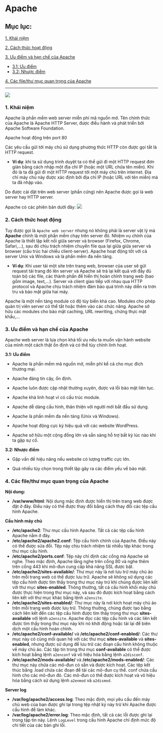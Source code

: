 # Apache

## Mục lục:

[1. Khái niệm](#1)

[2. Cách thức hoạt động](#2)

[3. Ưu điểm và hạn chế của Apache](#3)

- [3.1: Ưu điểm](#3.1)
- [3.2: Nhược điểm](#3.2)

[4. Các file/thư mục quan trọng của Apache](#4)

--------------------

![](https://s24255.pcdn.co/wp-content/uploads/2015/03/Apache-http-server.png)

### <a name="1"> 1. Khái niệm </a>
Apache là phần mềm web server miễn phí mã nguồn mở. Tên chính thức của Apache là Apache HTTP Server, được điều hành và phát triển bởi Apache Software Foundation.

Apache hoạt động trên port 80

Các yêu cầu gửi tới máy chủ sử dụng phương thức HTTP còn được gọi tắt là HTTP request.

- **Ví dụ**: khi ta sử dụng trình duyệt ta có thể gửi đi một HTTP request đơn giản bằng cách nhập một địa chỉ IP (hoặc một URL chứa tên miền). Khi đó là ta đã gửi đi một HTTP request tới một máy chủ trên internet. Địa chỉ máy chủ này được xác định bởi địa chỉ IP (hoặc URL với tên miền) mà ta đã nhập vào.

Do được cài đặt trên web server (phần cứng) nên Apache được gọi là web server hay HTTP server. 

Apache có các phiên bản dưới đây:
![](https://i.imgur.com/RRlQ9YK.png)

### <a name="2"> 2. Cách thức hoạt động </a>
Tuy được gọi là ``Apache web server`` nhưng nó không phải là server vật lý mà **Apache** chính là một phần mềm chạy trên server đó. Nhiệm vụ chính của Apache là thiết lập kết nối giữa server và browser (Firefox, Chrome, Safari,...), sau đó chịu trách nhiệm chuyển file qua lại giữa giữa server và browser (cấu trúc hai chiều client-server). Apache hoạt động tốt với cả server Unix và Windows và là phần mềm đa nền tảng.

- **Ví dụ**: Khi user tải một site trên trang web, browser của user sẽ gửi request tải trang đó lên server và Apache sẽ trả lại kết quả với đầy đủ toàn bộ các file, các thành phần để hiển thị hoàn chỉnh trang web (bao gồm image, text,...). Server và client giao tiếp với nhau qua HTTP protocol và Apache chịu trách nhiệm đảm bảo quá trình này diễn ra trơn tru và bảo mật giữa hai máy.

Apache là một nền tảng module có độ tùy biến khá cao. Modules cho phép quản trị viên server có thể tắt hoặc thêm vào các chức năng. Apache sở hữu các modules cho bảo mật caching, URL rewriting, chứng thực mật khẩu,...

### <a name="3"> 3. Ưu điểm và hạn chế của Apache </a>
Apache web server là lựa chọn khá tối ưu nếu ta muốn vận hành website của mình một cách thật ổn định và có thể tùy chỉnh linh hoạt.

**<a name="3.1"> 3.1: Ưu điểm </a>**
- Apache là phần mềm mã nguồn mở, miễn phí kể cả cho mục đích thương mại.

- Apache đáng tin cậy, ổn định.

- Apache luôn được cập nhật thường xuyên, được vá lỗi bảo mật liên tục.

- Apache khá linh hoạt vì có cấu trúc module.

- Apache dễ dàng cấu hình, thân thiện với người mới bắt đầu sử dụng.

- Apache là phần mềm đa nền tảng (Unix và Windows).

- Apache hoạt động cực kỳ hiệu quả với các website WordPress.

- Apache sở hữu một cộng đồng lớn và sẵn sàng hỗ trợ bất kỳ lúc nào khi ta gặp sự cố.

**<a name="3.2"> 3.2: Nhược điểm </a>**
- Gặp vấn đề hiệu năng nếu website có lượng traffic cực lớn.

- Quá nhiều tùy chọn trong thiết lập gây ra các điểm yếu về bảo mật.

### <a name="4"> 4. Các file/thư mục quan trọng của Apache </a>

**Nội dung:**

- **/var/www/html**: Nội dung mặc định được hiển thị trên trang web được đặt ở đây. Điều này có thể được thay đổi bằng cách thay đổi các tệp cấu hình Apache.

**Cấu hình máy chủ**

- **/etc/apache2**: Thư mục cấu hình Apache. Tất cả các tệp cấu hình Apache nằm ở đây.
- **/etc/apache2/apache2.conf**: Tệp cấu hình chính của Apache. Điều này có thể được sửa đổi. Tệp này chịu trách nhiệm tải nhiều tệp khác trong thư mục cấu hình.
- **/etc/apache2/ports.conf**: Tệp này chỉ định các cổng mà Apache sẽ nghe. Theo mặc định, Apache lắng nghe trên cổng 80 và nghe thêm trên cổng 443 khi mô-đun cung cấp khả năng SSL được bật.
- **/etc/apache2/sites-available/**: Thư mục này là nơi lưu trữ máy chủ ảo trên mỗi trang web có thể được lưu trữ. Apache sẽ không sử dụng các tệp cấu hình được tìm thấy trong thư mục này trừ khi chúng được liên kết với thư mục **sites-enabled**. Thông thường, tất cả cấu hình khối máy chủ được thực hiện trong thư mục này, và sau đó được kích hoạt bằng cách liên kết với thư mục khác bằng lệnh ``a2ensite``.
- **/etc/apache2/sites-enabled/**: Thư mục này là nơi kích hoạt máy chủ ảo trên mỗi trang web được lưu trữ. Thông thường, chúng được tạo bằng cách liên kết đến các tệp cấu hình được tìm thấy trong thư mục **sites-available** với lệnh ``a2ensite``. Apache đọc các tệp cấu hình và các liên kết được tìm thấy trong thư mục này khi nó khởi động hoặc tải lại để biên dịch một cấu hình hoàn chỉnh.
- **/etc/apache2/conf-available/** và **/etc/apache2/conf-enabled/**: Các thư mục này có cùng mối quan hệ với các thư mục **sites-available** và **sites-enabled**, nhưng được sử dụng để lưu trữ các đoạn cấu hình không thuộc về máy chủ ảo. Các tập tin trong thư mục **conf-available** có thể được kích hoạt bằng lệnh ``a2enconf`` và vô hiệu hóa bằng lệnh ``a2disconf``.
- **/etc/apache2/mods-available/** và **/etc/apache2/mods-enabled/**: Các thư mục này chứa các mô-đun có sẵn và được kích hoạt. Các tệp kết thúc bằng .load chứa các đoạn để tải các mô-đun cụ thể. conf chứa cấu hình cho các mô-đun đó. Các mô-đun có thể được kích hoạt và vô hiệu hóa bằng cách sử dụng lệnh ``a2enmod`` và ``a2dismod``.

**Server log**

- **/var/log/apache2/access.log**: Theo mặc định, mọi yêu cầu đến máy chủ web của bạn được ghi lại trong tệp nhật ký này trừ khi Apache được cấu hình để làm khác.
- **/var/log/apache2/error.log**: Theo mặc định, tất cả các lỗi được ghi lại trong tập tin này. Lệnh ``LogLevel`` trong cấu hình Apache chỉ định mức độ chi tiết của các bản ghi lỗi.


